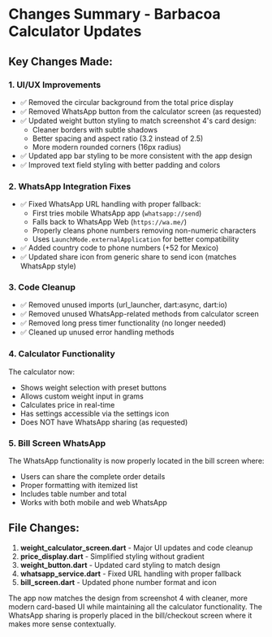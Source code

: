 # Changes Summary - Barbacoa Calculator Updates

## Key Changes Made:

### 1. **UI/UX Improvements**
- ✅ Removed the circular background from the total price display
- ✅ Removed WhatsApp button from the calculator screen (as requested)
- ✅ Updated weight button styling to match screenshot 4's card design:
  - Cleaner borders with subtle shadows
  - Better spacing and aspect ratio (3.2 instead of 2.5)
  - More modern rounded corners (16px radius)
- ✅ Updated app bar styling to be more consistent with the app design
- ✅ Improved text field styling with better padding and colors

### 2. **WhatsApp Integration Fixes**
- ✅ Fixed WhatsApp URL handling with proper fallback:
  - First tries mobile WhatsApp app (`whatsapp://send`)
  - Falls back to WhatsApp Web (`https://wa.me/`)
  - Properly cleans phone numbers removing non-numeric characters
  - Uses `LaunchMode.externalApplication` for better compatibility
- ✅ Added country code to phone numbers (+52 for Mexico)
- ✅ Updated share icon from generic share to send icon (matches WhatsApp style)

### 3. **Code Cleanup**
- ✅ Removed unused imports (url_launcher, dart:async, dart:io)
- ✅ Removed unused WhatsApp-related methods from calculator screen
- ✅ Removed long press timer functionality (no longer needed)
- ✅ Cleaned up unused error handling methods

### 4. **Calculator Functionality**
The calculator now:
- Shows weight selection with preset buttons
- Allows custom weight input in grams
- Calculates price in real-time
- Has settings accessible via the settings icon
- Does NOT have WhatsApp sharing (as requested)

### 5. **Bill Screen WhatsApp**
The WhatsApp functionality is now properly located in the bill screen where:
- Users can share the complete order details
- Proper formatting with itemized list
- Includes table number and total
- Works with both mobile and web WhatsApp

## File Changes:
1. **weight_calculator_screen.dart** - Major UI updates and code cleanup
2. **price_display.dart** - Simplified styling without gradient
3. **weight_button.dart** - Updated card styling to match design
4. **whatsapp_service.dart** - Fixed URL handling with proper fallback
5. **bill_screen.dart** - Updated phone number format and icon

The app now matches the design from screenshot 4 with cleaner, more modern card-based UI while maintaining all the calculator functionality. The WhatsApp sharing is properly placed in the bill/checkout screen where it makes more sense contextually.
